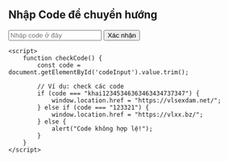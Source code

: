 <!DOCTYPE html>
<html lang="vi">

<head>
    <meta charset="UTF-8">
    <meta name="viewport" content="width=device-width, initial-scale=1.0">
    <title>Nhập Code</title>
</head>

<body>
    <h2>Nhập Code để chuyển hướng</h2>
    <input type="text" id="codeInput" placeholder="Nhập code ở đây">
    <button onclick="checkCode()">Xác nhận</button>

    <script>
        function checkCode() {
            const code = document.getElementById('codeInput').value.trim();

            // Ví dụ: check các code
            if (code === "khai12345346363463434737347") {
                window.location.href = "https://vlsexdam.net/";
            } else if (code === "123321") {
                window.location.href = "https://vlxx.bz/";
            } else {
                alert("Code không hợp lệ!");
            }
        }
    </script>
</body>

</html>
